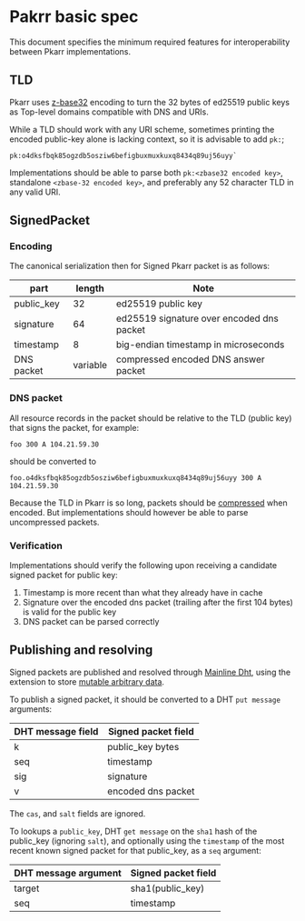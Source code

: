 # Pakrr basic spec

This document specifies the minimum required features for interoperability between Pkarr implementations.

## TLD

Pkarr uses [z-base32](https://philzimmermann.com/docs/human-oriented-base-32-encoding.txt) encoding to turn the 32 bytes of ed25519 public keys as Top-level domains compatible with DNS and URIs.

While a TLD should work with any URI scheme, sometimes printing the encoded public-key alone is lacking context, so it is advisable to add `pk:`;
```
pk:o4dksfbqk85ogzdb5osziw6befigbuxmuxkuxq8434q89uj56uyy`
```

Implementations should be able to parse both `pk:<zbase32 encoded key>`, standalone `<zbase-32 encoded key>`, and preferably any 52 character TLD in any valid URI.


## SignedPacket

### Encoding

The canonical serialization then for Signed Pkarr packet is as follows:

| part       |  length  |         Note                              |
| ---------- | -------- | ----------------------------------------- | 
| public_key | 32       | ed25519 public key                        |
| signature  | 64       | ed25519 signature over encoded dns packet |
| timestamp  | 8        | big-endian timestamp in microseconds      |
| DNS packet | variable | compressed encoded DNS answer packet      |

### DNS packet

All resource records in the packet should be relative to the TLD (public key) that signs the packet, for example:
```
foo 300 A 104.21.59.30
```
should be converted to
```
foo.o4dksfbqk85ogzdb5osziw6befigbuxmuxkuxq8434q89uj56uyy 300 A 104.21.59.30
```

Because the TLD in Pkarr is so long, packets should be [compressed](https://datatracker.ietf.org/doc/html/rfc1035#section-4.1.4) when encoded. But implementations should however be able to parse uncompressed packets.

### Verification

Implementations should verify the following upon receiving a candidate signed packet for public key:

1. Timestamp is more recent than what they already have in cache
2. Signature over the encoded dns packet (trailing after the first 104 bytes) is valid for the public key
3. DNS packet can be parsed correctly

## Publishing and resolving

Signed packets are published and resolved through [Mainline Dht](https://www.bittorrent.org/beps/bep_0005.html), using the extension to store [mutable arbitrary data](https://www.bittorrent.org/beps/bep_0044.html).

To publish a signed packet, it should be converted to a DHT `put message` arguments:

| DHT message field | Signed packet field |
| ----------------- | ------------------- |
| k                 | public_key bytes    |
| seq               | timestamp           |
| sig               | signature           |
| v                 | encoded dns packet  |

The `cas`, and `salt` fields are ignored.

To lookups a `public_key`, DHT `get message` on the `sha1` hash of the public_key (ignoring `salt`), and optionally using the `timestamp` of the most recent known signed packet for that public_key, as a `seq` argument:

| DHT message argument | Signed packet field |
| -------------------- | ------------------- |
| target               | sha1(public_key)    |
| seq                  | timestamp           |
